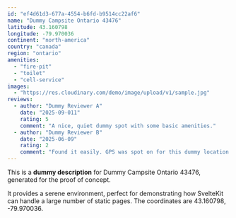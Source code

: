 ```yaml
---
id: "ef4d61d3-677a-4554-b6fd-b9514cc22af6"
name: "Dummy Campsite Ontario 43476"
latitude: 43.160798
longitude: -79.970036
continent: "north-america"
country: "canada"
region: "ontario"
amenities:
  - "fire-pit"
  - "toilet"
  - "cell-service"
images:
  - "https://res.cloudinary.com/demo/image/upload/v1/sample.jpg"
reviews:
  - author: "Dummy Reviewer A"
    date: "2025-09-011"
    rating: 5
    comment: "A nice, quiet dummy spot with some basic amenities."
  - author: "Dummy Reviewer B"
    date: "2025-06-09"
    rating: 2
    comment: "Found it easily. GPS was spot on for this dummy location."
---
```


This is a **dummy description** for Dummy Campsite Ontario 43476, generated for the proof of concept.

It provides a serene environment, perfect for demonstrating how SvelteKit can handle a large number of static pages. The coordinates are 43.160798, -79.970036.
